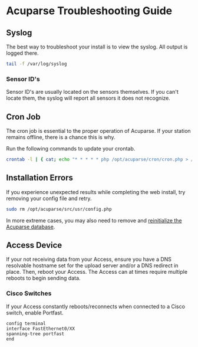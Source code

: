 # Acuparse Troubleshooting Guide

## Syslog

The best way to troubleshoot your install is to view the syslog. All output is logged there.

```bash
tail -f /var/log/syslog
```

### Sensor ID's

Sensor ID's are usually located on the sensors themselves. If you can't locate them, the syslog will report all sensors it does not recognize.

## Cron Job

The cron job is essential to the proper operation of Acuparse.
If your station remains offline, there is a chance this is why.

Run the following commands to update your crontab.

```bash
crontab -l | { cat; echo "* * * * * php /opt/acuparse/cron/cron.php > /opt/acuparse/logs/cron.log 2>&1"; } | crontab -
```

## Installation Errors

If you experience unexpected results while completing the web install, try removing your config file and retry.

```bash
sudo rm /opt/acuparse/src/usr/config.php
```

In more extreme cases, you may also need to remove and [reinitialize the Acuparse database](https://docs.acuparse.com/INSTALL/#setup-database).

## Access Device

If your not receiving data from your Access, ensure you have a DNS resolvable hostname set for the upload server and/or
a DNS redirect in place. Then, reboot your Access. The Access can at times require multiple reboots to begin sending data.

### Cisco Switches

If your Access constantly reboots/reconnects when connected to a Cisco switch, enable Portfast.

```text
config terminal
interface FastEthernet0/XX
spanning-tree portfast
end
```
